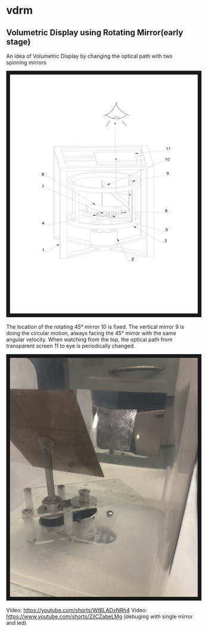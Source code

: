# vdrm
## Volumetric Display using Rotating Mirror(early stage)
An idea of Volumetric Display by changing the optical path with two spinning mirrors

<a target="_blank"><img src="images/schematic_diagram.jpg" width="583" height="640" border="10" /></a>

The location of the rotating 45° mirror 10 is fixed. The vertical mirror 9 is doing the circular motion, always facing the 45° mirror with the same angular velocity. When watching from the top, the optical path from transparent screen 11 to eye is periodically changed.

<a href="https://youtube.com/shorts/WtBLADxNRh4" target="_blank"><img src="images/demo.jpg" width="583" height="640" border="10" /></a>

Video: https://youtube.com/shorts/WtBLADxNRh4
Video: https://www.youtube.com/shorts/ZilCZabeLMg (debuging with single mirror and led)

